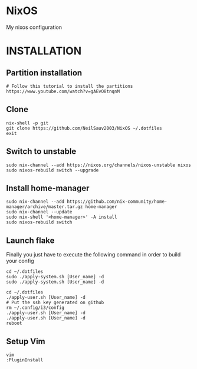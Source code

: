 # NixOS
My nixos configuration
# INSTALLATION

## Partition installation
```
# Follow this tutorial to install the partitions
https://www.youtube.com/watch?v=gAEvO8tnqnM
```

## Clone
```
nix-shell -p git
git clone https://github.com/NeilSauv2003/NixOS ~/.dotfiles
exit
```

## Switch to unstable
```
sudo nix-channel --add https://nixos.org/channels/nixos-unstable nixos
sudo nixos-rebuild switch --upgrade
```

## Install home-manager
```
sudo nix-channel --add https://github.com/nix-community/home-manager/archive/master.tar.gz home-manager
sudo nix-channel --update
sudo nix-shell '<home-manager>' -A install
sudo nixos-rebuild switch
```
## Launch flake
Finally you just have to execute the following command in order to build your config
```
cd ~/.dotfiles
sudo ./apply-system.sh [User_name] -d
sudo ./apply-system.sh [User_name] -d

cd ~/.dotfiles
./apply-user.sh [User_name] -d
# Put the ssh key generated on github
rm ~/.config/i3/config
./apply-user.sh [User_name] -d
./apply-user.sh [User_name] -d
reboot
```

## Setup Vim
```
vim
:PluginInstall
```
